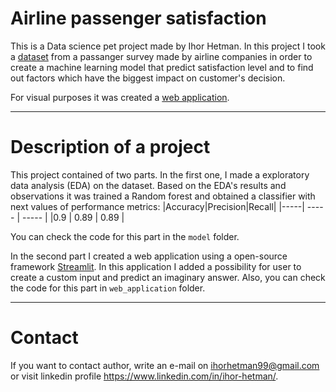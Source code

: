 # Airline passenger satisfaction

This is a Data science pet project made by Ihor Hetman. 
In this project I took a [dataset](https://www.kaggle.com/datasets/teejmahal20/airline-passenger-satisfaction) from a passanger survey made by airline companies in order to create a machine learning model that predict satisfaction level and to find out factors which have the biggest impact on customer's decision.

For visual purposes it was created a [web application](https://ihorhetman99-airline-satisfaction-web-applicationapp-afkxpy.streamlitapp.com/).

-----

# Description of a project
This project contained of two parts. In the first one, I made a exploratory data analysis (EDA) on the dataset. Based on the EDA's results and observations it was trained a Random forest and obtained a classifier with next values of performance metrics:
|Accuracy|Precision|Recall|
|-----| ----- | ----- |
|0.9 | 0.89 | 0.89 |

You can check the code for this part in the `model` folder.  

In the second part I created a web application using a open-source framework [Streamlit](https://streamlit.io/). In this application I added a possibility for user to create a custom input and predict an imaginary answer. 
Also, you can check the code for this part in `web_application` folder.

------

# Contact

If you want to contact author, write an e-mail on ihorhetman99@gmail.com or visit linkedin profile https://www.linkedin.com/in/ihor-hetman/.
